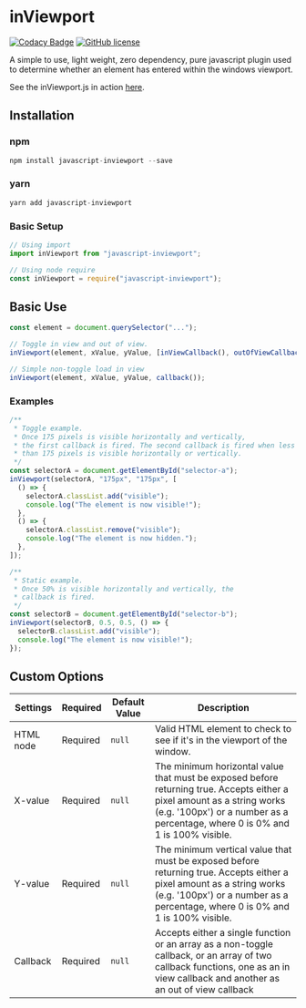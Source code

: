 <!-- @format -->

# inViewport

[![Codacy Badge](https://api.codacy.com/project/badge/Grade/e236fa46475a4b20a07be51c43ab57ab)](https://app.codacy.com/manual/ian.rogren/javascript-inViewport?utm_source=github.com&utm_medium=referral&utm_content=ianrogren/javascript-inViewport&utm_campaign=Badge_Grade_Dashboard) [![GitHub license](https://img.shields.io/github/license/Naereen/StrapDown.js.svg)](https://github.com/Naereen/StrapDown.js/blob/master/LICENSE)

A simple to use, light weight, zero dependency, pure javascript plugin used to determine whether an element has entered within the windows viewport.

See the inViewport.js in action <a href="http://ianrogren.github.io/javascript-inViewport/">here</a>.

## Installation

### npm

```javascript
npm install javascript-inviewport --save
```

### yarn

```javascript
yarn add javascript-inviewport
```

### Basic Setup

```javascript
// Using import
import inViewport from "javascript-inviewport";

// Using node require
const inViewport = require("javascript-inviewport");
```

## Basic Use

```javascript
const element = document.querySelector("...");

// Toggle in view and out of view.
inViewport(element, xValue, yValue, [inViewCallback(), outOfViewCallback()]);

// Simple non-toggle load in view
inViewport(element, xValue, yValue, callback());
```

### Examples

```javascript
/**
 * Toggle example.
 * Once 175 pixels is visible horizontally and vertically,
 * the first callback is fired. The second callback is fired when less
 * than 175 pixels is visible horizontally or vertically.
 */
const selectorA = document.getElementById("selector-a");
inViewport(selectorA, "175px", "175px", [
  () => {
    selectorA.classList.add("visible");
    console.log("The element is now visible!");
  },
  () => {
    selectorA.classList.remove("visible");
    console.log("The element is now hidden.");
  },
]);

/**
 * Static example.
 * Once 50% is visible horizontally and vertically, the
 * callback is fired.
 */
const selectorB = document.getElementById("selector-b");
inViewport(selectorB, 0.5, 0.5, () => {
  selectorB.classList.add("visible");
  console.log("The element is now visible!");
});
```

## Custom Options

| Settings  | Required | Default Value | Description                                                                                                                                                                                               |
| --------- | -------- | ------------- | --------------------------------------------------------------------------------------------------------------------------------------------------------------------------------------------------------- |
| HTML node | Required | `null`        | Valid HTML element to check to see if it's in the viewport of the window.                                                                                                                                 |
| X-value   | Required | `null`        | The minimum horizontal value that must be exposed before returning true. Accepts either a pixel amount as a string works (e.g. '100px') or a number as a percentage, where 0 is 0% and 1 is 100% visible. |
| Y-value   | Required | `null`        | The minimum vertical value that must be exposed before returning true. Accepts either a pixel amount as a string works (e.g. '100px') or a number as a percentage, where 0 is 0% and 1 is 100% visible.   |
| Callback  | Required | `null`        | Accepts either a single function or an array as a non-toggle callback, or an array of two callback functions, one as an in view callback and another as an out of view callback                           |
